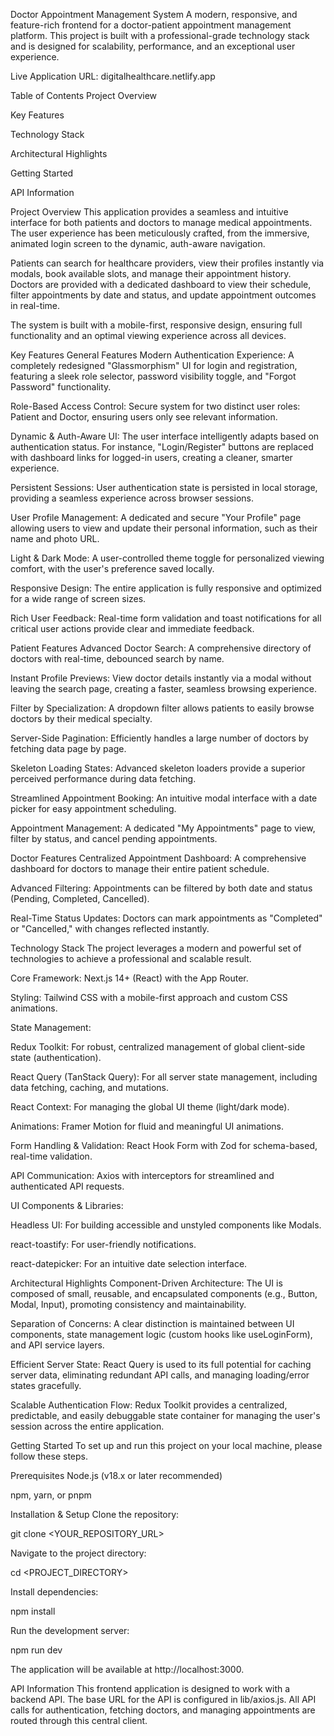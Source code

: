 Doctor Appointment Management System
A modern, responsive, and feature-rich frontend for a doctor-patient appointment management platform. This project is built with a professional-grade technology stack and is designed for scalability, performance, and an exceptional user experience.

Live Application URL: digitalhealthcare.netlify.app

Table of Contents
Project Overview

Key Features

Technology Stack

Architectural Highlights

Getting Started

API Information

Project Overview
This application provides a seamless and intuitive interface for both patients and doctors to manage medical appointments. The user experience has been meticulously crafted, from the immersive, animated login screen to the dynamic, auth-aware navigation.

Patients can search for healthcare providers, view their profiles instantly via modals, book available slots, and manage their appointment history. Doctors are provided with a dedicated dashboard to view their schedule, filter appointments by date and status, and update appointment outcomes in real-time.

The system is built with a mobile-first, responsive design, ensuring full functionality and an optimal viewing experience across all devices.

Key Features
General Features
Modern Authentication Experience: A completely redesigned "Glassmorphism" UI for login and registration, featuring a sleek role selector, password visibility toggle, and "Forgot Password" functionality.

Role-Based Access Control: Secure system for two distinct user roles: Patient and Doctor, ensuring users only see relevant information.

Dynamic & Auth-Aware UI: The user interface intelligently adapts based on authentication status. For instance, "Login/Register" buttons are replaced with dashboard links for logged-in users, creating a cleaner, smarter experience.

Persistent Sessions: User authentication state is persisted in local storage, providing a seamless experience across browser sessions.

User Profile Management: A dedicated and secure "Your Profile" page allowing users to view and update their personal information, such as their name and photo URL.

Light & Dark Mode: A user-controlled theme toggle for personalized viewing comfort, with the user's preference saved locally.

Responsive Design: The entire application is fully responsive and optimized for a wide range of screen sizes.

Rich User Feedback: Real-time form validation and toast notifications for all critical user actions provide clear and immediate feedback.

Patient Features
Advanced Doctor Search: A comprehensive directory of doctors with real-time, debounced search by name.

Instant Profile Previews: View doctor details instantly via a modal without leaving the search page, creating a faster, seamless browsing experience.

Filter by Specialization: A dropdown filter allows patients to easily browse doctors by their medical specialty.

Server-Side Pagination: Efficiently handles a large number of doctors by fetching data page by page.

Skeleton Loading States: Advanced skeleton loaders provide a superior perceived performance during data fetching.

Streamlined Appointment Booking: An intuitive modal interface with a date picker for easy appointment scheduling.

Appointment Management: A dedicated "My Appointments" page to view, filter by status, and cancel pending appointments.

Doctor Features
Centralized Appointment Dashboard: A comprehensive dashboard for doctors to manage their entire patient schedule.

Advanced Filtering: Appointments can be filtered by both date and status (Pending, Completed, Cancelled).

Real-Time Status Updates: Doctors can mark appointments as "Completed" or "Cancelled," with changes reflected instantly.

Technology Stack
The project leverages a modern and powerful set of technologies to achieve a professional and scalable result.

Core Framework: Next.js 14+ (React) with the App Router.

Styling: Tailwind CSS with a mobile-first approach and custom CSS animations.

State Management:

Redux Toolkit: For robust, centralized management of global client-side state (authentication).

React Query (TanStack Query): For all server state management, including data fetching, caching, and mutations.

React Context: For managing the global UI theme (light/dark mode).

Animations: Framer Motion for fluid and meaningful UI animations.

Form Handling & Validation: React Hook Form with Zod for schema-based, real-time validation.

API Communication: Axios with interceptors for streamlined and authenticated API requests.

UI Components & Libraries:

Headless UI: For building accessible and unstyled components like Modals.

react-toastify: For user-friendly notifications.

react-datepicker: For an intuitive date selection interface.

Architectural Highlights
Component-Driven Architecture: The UI is composed of small, reusable, and encapsulated components (e.g., Button, Modal, Input), promoting consistency and maintainability.

Separation of Concerns: A clear distinction is maintained between UI components, state management logic (custom hooks like useLoginForm), and API service layers.

Efficient Server State: React Query is used to its full potential for caching server data, eliminating redundant API calls, and managing loading/error states gracefully.

Scalable Authentication Flow: Redux Toolkit provides a centralized, predictable, and easily debuggable state container for managing the user's session across the entire application.

Getting Started
To set up and run this project on your local machine, please follow these steps.

Prerequisites
Node.js (v18.x or later recommended)

npm, yarn, or pnpm

Installation & Setup
Clone the repository:

git clone <YOUR_REPOSITORY_URL>

Navigate to the project directory:

cd <PROJECT_DIRECTORY>

Install dependencies:

npm install

Run the development server:

npm run dev

The application will be available at http://localhost:3000.

API Information
This frontend application is designed to work with a backend API. The base URL for the API is configured in lib/axios.js. All API calls for authentication, fetching doctors, and managing appointments are routed through this central client.